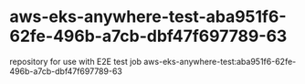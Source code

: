 # aws-eks-anywhere-test-aba951f6-62fe-496b-a7cb-dbf47f697789-63
repository for use with E2E test job aws-eks-anywhere-test:aba951f6-62fe-496b-a7cb-dbf47f697789-63
